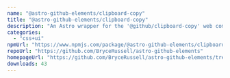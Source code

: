```yaml
---
name: "@astro-github-elements/clipboard-copy"
title: "@astro-github-elements/clipboard-copy"
description: "An Astro wrapper for the '@github/clipboard-copy' web component, an easy to use copy to clipboard button"
categories:
  - "css+ui"
npmUrl: "https://www.npmjs.com/package/@astro-github-elements/clipboard-copy"
repoUrl: "https://github.com/BryceRussell/astro-github-elements"
homepageUrl: "https://github.com/BryceRussell/astro-github-elements/tree/main/packages/clipboard-copy#readme"
downloads: 43
---
```

